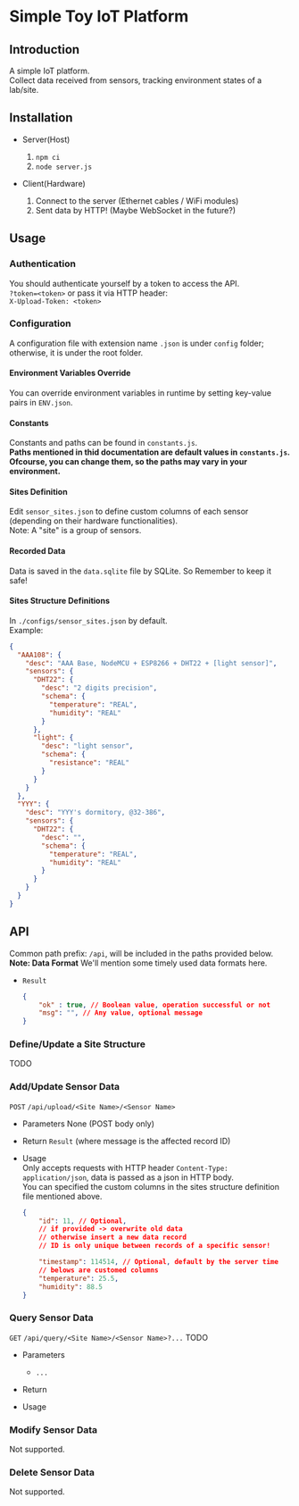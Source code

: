 # Simple Toy IoT Platform
## Introduction
A simple IoT platform.  
Collect data received from sensors, tracking environment states of a lab/site.  

## Installation
- Server(Host)  
  1. `npm ci`  
  2. `node server.js`  

- Client(Hardware)  
  1. Connect to the server (Ethernet cables / WiFi modules)  
  2. Sent data by HTTP! (Maybe WebSocket in the future?)  


## Usage
### Authentication  
You should authenticate yourself by a token to access the API.  
`?token=<token>` or pass it via HTTP header:  
`X-Upload-Token: <token>`  

### Configuration
A configuration file with extension name `.json` is under `config` folder; otherwise, it is under the root folder.  
#### Environment Variables Override
You can override environment variables in runtime by setting key-value pairs in `ENV.json`. 

#### Constants
Constants and paths can be found in `constants.js`.  
**Paths mentioned in thid documentation are default values in `constants.js`. Ofcourse, you can change them, so the paths may vary in your environment.**  

#### Sites Definition
Edit `sensor_sites.json` to define custom columns of each sensor (depending on their hardware functionalities).  
Note: A "site" is a group of sensors. 

#### Recorded Data
Data is saved in the `data.sqlite` file by SQLite. So Remember to keep it safe!  

#### Sites Structure Definitions
In `./configs/sensor_sites.json` by default.  
Example:  
```json
{
  "AAA108": {
    "desc": "AAA Base, NodeMCU + ESP8266 + DHT22 + [light sensor]",
    "sensors": {
      "DHT22": {
        "desc": "2 digits precision",
        "schema": {
          "temperature": "REAL",
          "humidity": "REAL"
        }
      },
      "light": {
        "desc": "light sensor",
        "schema": {
          "resistance": "REAL"
        }
      }
    }
  },
  "YYY": {
    "desc": "YYY's dormitory, @32-386",
    "sensors": {
      "DHT22": {
        "desc": "",
        "schema": {
          "temperature": "REAL",
          "humidity": "REAL"
        }
      }
    }
  }
}
```

## API

Common path prefix: `/api`, will be included in the paths provided below.  
**Note: Data Format**
We'll mention some timely used data formats here.   
+ `Result`
    ```json
    {
        "ok" : true, // Boolean value, operation successful or not
        "msg": "", // Any value, optional message
    }
    ```

### Define/Update a Site Structure
TODO

### Add/Update Sensor Data
`POST` `/api/upload/<Site Name>/<Sensor Name>`  
- Parameters
    None (POST body only)  

- Return 
    `Result` (where message is the affected record ID)

- Usage  
    Only accepts requests with HTTP header `Content-Type: application/json`, data is passed as a json in HTTP body.  
    You can specified the custom columns in the sites structure definition file mentioned above.  
    ```json
    {
        "id": 11, // Optional,
        // if provided -> overwrite old data
        // otherwise insert a new data record
        // ID is only unique between records of a specific sensor!

        "timestamp": 114514, // Optional, default by the server time
        // belows are customed columns
        "temperature": 25.5,
        "humidity": 88.5
    }
    ```


### Query Sensor Data
`GET` `/api/query/<Site Name>/<Sensor Name>?...`
TODO  
- Parameters
  - `...`

- Return
  
- Usage
    

### Modify Sensor Data
Not supported.  

### Delete Sensor Data
Not supported.  